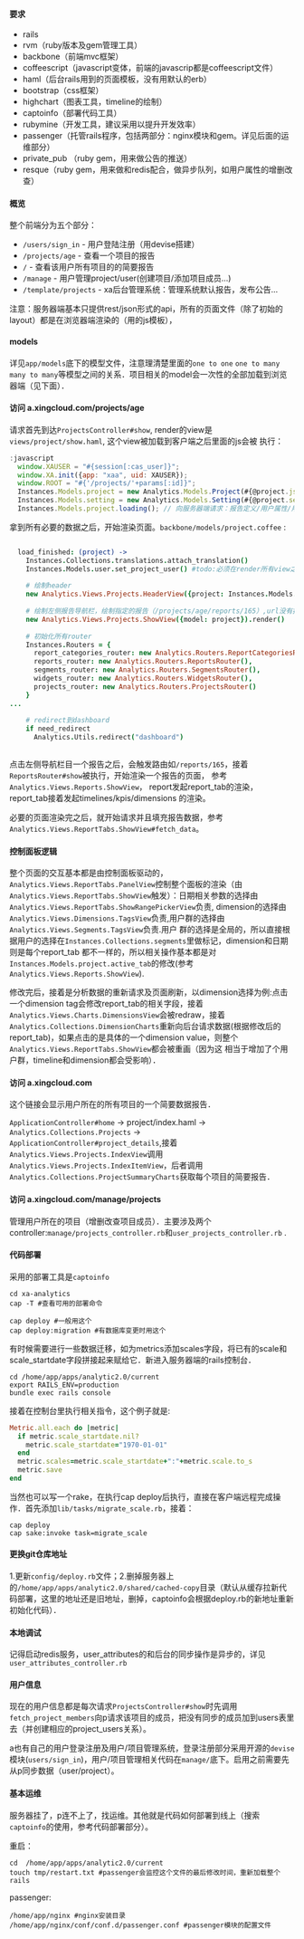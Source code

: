 #### 要求

* rails
* rvm（ruby版本及gem管理工具）
* backbone（前端mvc框架）
* coffeescript（javascript变体，前端的javascrip都是coffeescript文件）
* haml（后台rails用到的页面模板，没有用默认的erb）
* bootstrap（css框架）
* highchart（图表工具，timeline的绘制）
* captoinfo（部署代码工具）
* rubymine（开发工具，建议采用以提升开发效率）
* passenger（托管rails程序，包括两部分：nginx模块和gem。详见后面的运维部分）
* private_pub （ruby gem，用来做公告的推送）
* resque（ruby gem，用来做和redis配合，做异步队列，如用户属性的增删改查）

#### 概览

整个前端分为五个部分：

* `/users/sign_in` - 用户登陆注册（用devise搭建）
* `/projects/age` - 查看一个项目的报告
* `/` - 查看该用户所有项目的的简要报告
* `/manage` - 用户管理project/user(创建项目/添加项目成员...)
* `/template/projects` - xa后台管理系统：管理系统默认报告，发布公告...

注意：服务器端基本只提供rest/json形式的api，所有的页面文件（除了初始的layout）都是在浏览器端渲染的（用的js模板），

#### models

详见`app/models`底下的模型文件，注意理清楚里面的`one to one` `one to many` `many to many`等模型之间的关系．项目相关的model会一次性的全部加载到浏览器端（见下面）．


#### 访问 a.xingcloud.com/projects/age

请求首先到达`ProjectsController#show`, render的view是`views/project/show.haml`, 这个view被加载到客户端之后里面的js会被
执行：

```javascript
:javascript
  window.XAUSER = "#{session[:cas_user]}";
  window.XA.init({app: "xaa", uid: XAUSER});
  window.ROOT = "#{'/projects/'+params[:id]}";
  Instances.Models.project = new Analytics.Models.Project(#{@project.js_attributes.to_json});  
  Instances.Models.setting = new Analytics.Models.Setting(#{@project.setting.present? ?   @project.setting.attributes.to_json : {}});
  Instances.Models.project.loading(); // 向服务器端请求：报告定义/用户属性/用户群...

```

拿到所有必要的数据之后，开始渲染页面。`backbone/models/project.coffee` :

``` coffeescript

  load_finished: (project) ->
    Instances.Collections.translations.attach_translation()
    Instances.Models.user.set_project_user() #todo:必须在render所有view之前执行,因为要做权限判断(其实可以在服务器端完成)
    
    # 绘制header
    new Analytics.Views.Projects.HeaderView({project: Instances.Models.project.attributes}).render();
    
    # 绘制左侧报告导航栏，绘制指定的报告（/projects/age/reports/165）,url没有指定报告时redirect到dashboard,见下面
    new Analytics.Views.Projects.ShowView({model: project}).render()
    
    # 初始化所有router
    Instances.Routers = {
      report_categories_router: new Analytics.Routers.ReportCategoriesRouter(),
      reports_router: new Analytics.Routers.ReportsRouter(),
      segments_router: new Analytics.Routers.SegmentsRouter(),
      widgets_router: new Analytics.Routers.WidgetsRouter(),
      projects_router: new Analytics.Routers.ProjectsRouter()
    }
...
    
    # redirect到dashboard
    if need_redirect
      Analytics.Utils.redirect("dashboard")
      

```

点击左侧导航栏目一个报告之后，会触发路由如`/reports/165`，接着`ReportsRouter#show`被执行，开始渲染一个报告的页面，
参考`Analytics.Views.Reports.ShowView`， report发起report_tab的渲染，report_tab接着发起timelines/kpis/dimensions
的渲染。

必要的页面渲染完之后，就开始请求并且填充报告数据，参考`Analytics.Views.ReportTabs.ShowView#fetch_data`。

#### 控制面板逻辑

整个页面的交互基本都是由控制面板驱动的，`Analytics.Views.ReportTabs.PanelView`控制整个面板的渲染（由
`Analytics.Views.ReportTabs.ShowView`触发）：日期相关参数的选择由`Analytics.Views.ReportTabs.ShowRangePickerView`负责,
dimension的选择由`Analytics.Views.Dimensions.TagsView`负责,用户群的选择由`Analytics.Views.Segments.TagsView`负责.用户
群的选择是全局的，所以直接根据用户的选择在`Instances.Collections.segments`里做标记，dimension和日期则是每个report_tab
都不一样的，所以相关操作基本都是对`Instances.Models.project.active_tab`的修改(参考`Analytics.Views.Reports.ShowView`).

修改完后，接着是分析数据的重新请求及页面刷新，以dimension选择为例:点击一个dimension tag会修改report_tab的相关字段，接着
`Analytics.Views.Charts.DimensionsView`会被redraw，接着`Analytics.Collections.DimensionCharts`重新向后台请求数据(根据修改后的report_tab)，如果点击的是具体的一个dimension value，则整个`Analytics.Views.ReportTabs.ShowView`都会被重画（因为这
相当于增加了个用户群，timeline和dimension都会受影响）．

#### 访问 a.xingcloud.com

这个链接会显示用户所在的所有项目的一个简要数据报告．

`ApplicationController#home` -> project/index.haml -> `Analytics.Collections.Projects` -> `ApplicationController#project_details`,接着`Analytics.Views.Projects.IndexView`调用`Analytics.Views.Projects.IndexItemView`，后者调用`Analytics.Collections.ProjectSummaryCharts`获取每个项目的简要报告．


#### 访问 a.xingcloud.com/manage/projects

管理用户所在的项目（增删改查项目成员）．主要涉及两个controller:`manage/projects_controller.rb`和`user_projects_controller.rb` . 

#### 代码部署

采用的部署工具是`captoinfo`

```shell
cd xa-analytics
cap -T #查看可用的部署命令

cap deploy #一般用这个
cap deploy:migration #有数据库变更时用这个
```

有时候需要进行一些数据迁移，如为metrics添加scales字段，将已有的scale和scale_startdate字段拼接起来赋给它．新进入服务器端的rails控制台．

```shell
cd /home/app/apps/analytic2.0/current
export RAILS_ENV=production
bundle exec rails console

```

接着在控制台里执行相关指令，这个例子就是:

```ruby
Metric.all.each do |metric|
  if metric.scale_startdate.nil?
    metric.scale_startdate="1970-01-01"
  end
  metric.scales=metric.scale_startdate+":"+metric.scale.to_s
  metric.save
end

```

当然也可以写一个rake，在执行cap deploy后执行，直接在客户端远程完成操作．首先添加`lib/tasks/migrate_scale.rb`，接着：

```　shell
cap deploy
cap sake:invoke task=migrate_scale
```

#### 更换git仓库地址

1.更新`config/deploy.rb`文件；2.删掉服务器上的`/home/app/apps/analytic2.0/shared/cached-copy`目录（默认从缓存拉新代码部署，这里的地址还是旧地址，删掉，captoinfo会根据deploy.rb的新地址重新初始化代码）．


#### 本地调试

记得启动redis服务，user_attributes的和后台的同步操作是异步的，详见`user_attributes_controller.rb`

#### 用户信息

现在的用户信息都是每次请求`ProjectsController#show`时先调用`fetch_project_members`向p请求该项目的成员，把没有同步的成员加到users表里去（并创建相应的project_users关系）。

a也有自己的用户登录注册及用户/项目管理系统，登录注册部分采用开源的`devise`模块(`users/sign_in`)，用户/项目管理相关代码在`manage/`底下。启用之前需要先从p同步数据（user/project）。

#### 基本运维

服务器挂了，p连不上了，找运维。其他就是代码如何部署到线上（搜索`captoinfo`的使用，参考代码部署部分）。

    
重启：

    cd  /home/app/apps/analytic2.0/current
    touch tmp/restart.txt #passenger会监控这个文件的最后修改时间，重新加载整个rails
    
passenger:

    /home/app/nginx #nginx安装目录
    /home/app/nginx/conf/conf.d/passenger.conf #passenger模块的配置文件 
